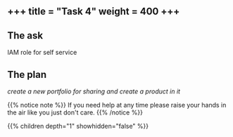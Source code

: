 +++
title = "Task 4"
weight = 400
+++
---

## The ask
IAM role for self service


## The plan
_create a new portfolio for sharing and create a product in it_


{{% notice note %}}
If you need help at any time please raise your hands in the air like you just don't care.
{{% /notice %}}

{{% children depth="1" showhidden="false" %}}